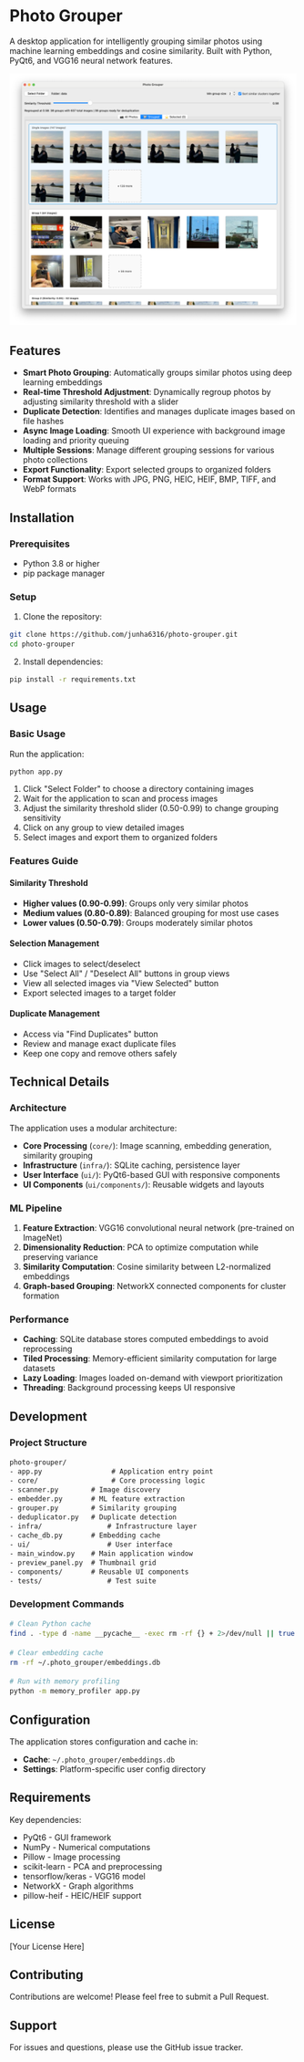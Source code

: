 # Photo Grouper

A desktop application for intelligently grouping similar photos using machine learning embeddings and cosine similarity. Built with Python, PyQt6, and VGG16 neural network features.

![Photo Grouper Screenshot](assets/image.png)

## Features

- **Smart Photo Grouping**: Automatically groups similar photos using deep learning embeddings
- **Real-time Threshold Adjustment**: Dynamically regroup photos by adjusting similarity threshold with a slider
- **Duplicate Detection**: Identifies and manages duplicate images based on file hashes
- **Async Image Loading**: Smooth UI experience with background image loading and priority queuing
- **Multiple Sessions**: Manage different grouping sessions for various photo collections
- **Export Functionality**: Export selected groups to organized folders
- **Format Support**: Works with JPG, PNG, HEIC, HEIF, BMP, TIFF, and WebP formats

## Installation

### Prerequisites

- Python 3.8 or higher
- pip package manager

### Setup

1. Clone the repository:
```bash
git clone https://github.com/junha6316/photo-grouper.git
cd photo-grouper
```

2. Install dependencies:
```bash
pip install -r requirements.txt
```

## Usage

### Basic Usage

Run the application:
```bash
python app.py
```

1. Click "Select Folder" to choose a directory containing images
2. Wait for the application to scan and process images
3. Adjust the similarity threshold slider (0.50-0.99) to change grouping sensitivity
4. Click on any group to view detailed images
5. Select images and export them to organized folders

### Features Guide

#### Similarity Threshold
- **Higher values (0.90-0.99)**: Groups only very similar photos
- **Medium values (0.80-0.89)**: Balanced grouping for most use cases
- **Lower values (0.50-0.79)**: Groups moderately similar photos

#### Selection Management
- Click images to select/deselect
- Use "Select All" / "Deselect All" buttons in group views
- View all selected images via "View Selected" button
- Export selected images to a target folder

#### Duplicate Management
- Access via "Find Duplicates" button
- Review and manage exact duplicate files
- Keep one copy and remove others safely

## Technical Details

### Architecture

The application uses a modular architecture:

- **Core Processing** (`core/`): Image scanning, embedding generation, similarity grouping
- **Infrastructure** (`infra/`): SQLite caching, persistence layer
- **User Interface** (`ui/`): PyQt6-based GUI with responsive components
- **UI Components** (`ui/components/`): Reusable widgets and layouts

### ML Pipeline

1. **Feature Extraction**: VGG16 convolutional neural network (pre-trained on ImageNet)
2. **Dimensionality Reduction**: PCA to optimize computation while preserving variance
3. **Similarity Computation**: Cosine similarity between L2-normalized embeddings
4. **Graph-based Grouping**: NetworkX connected components for cluster formation

### Performance

- **Caching**: SQLite database stores computed embeddings to avoid reprocessing
- **Tiled Processing**: Memory-efficient similarity computation for large datasets
- **Lazy Loading**: Images loaded on-demand with viewport prioritization
- **Threading**: Background processing keeps UI responsive

## Development

### Project Structure

```
photo-grouper/
- app.py                 # Application entry point
- core/                  # Core processing logic
- scanner.py        # Image discovery
- embedder.py       # ML feature extraction
- grouper.py        # Similarity grouping
- deduplicator.py   # Duplicate detection
- infra/                # Infrastructure layer
- cache_db.py       # Embedding cache
- ui/                   # User interface
- main_window.py    # Main application window
- preview_panel.py  # Thumbnail grid
- components/       # Reusable UI components
- tests/                # Test suite
```

### Development Commands

```bash
# Clean Python cache
find . -type d -name __pycache__ -exec rm -rf {} + 2>/dev/null || true

# Clear embedding cache
rm -rf ~/.photo_grouper/embeddings.db

# Run with memory profiling
python -m memory_profiler app.py
```

## Configuration

The application stores configuration and cache in:
- **Cache**: `~/.photo_grouper/embeddings.db`
- **Settings**: Platform-specific user config directory

## Requirements

Key dependencies:
- PyQt6 - GUI framework
- NumPy - Numerical computations
- Pillow - Image processing
- scikit-learn - PCA and preprocessing
- tensorflow/keras - VGG16 model
- NetworkX - Graph algorithms
- pillow-heif - HEIC/HEIF support

## License

[Your License Here]

## Contributing

Contributions are welcome! Please feel free to submit a Pull Request.

## Support

For issues and questions, please use the GitHub issue tracker.